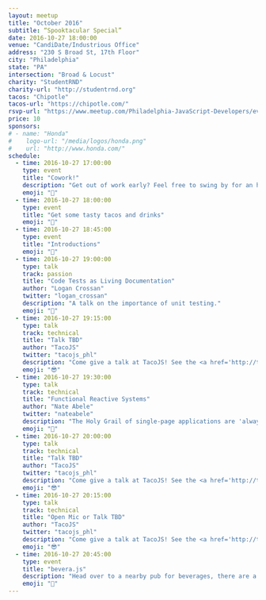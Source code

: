 ```yaml
---
layout: meetup
title: "October 2016"
subtitle: “Spooktacular Special”
date: 2016-10-27 18:00:00
venue: "CandiDate/Industrious Office"
address: "230 S Broad St, 17th Floor"
city: "Philadelphia"
state: "PA"
intersection: "Broad & Locust"
charity: "StudentRND"
charity-url: "http://studentrnd.org"
tacos: "Chipotle"
tacos-url: "https://chipotle.com/"
rsvp-url: "https://www.meetup.com/Philadelphia-JavaScript-Developers/events/234530510/"
price: 10
sponsors:
# - name: "Honda"
#    logo-url: "/media/logos/honda.png"
#    url: "http://www.honda.com/"
schedule:
  - time: 2016-10-27 17:00:00
    type: event
    title: "Cowork!"
    description: "Get out of work early? Feel free to swing by for an hour of coworking."
    emoji: "🏡"
  - time: 2016-10-27 18:00:00
    type: event
    title: "Get some tasty tacos and drinks"
    emoji: "🌮"
  - time: 2016-10-27 18:45:00
    type: event
    title: "Introductions"
    emoji: "👋"
  - time: 2016-10-27 19:00:00
    type: talk
    track: passion
    title: "Code Tests as Living Documentation"
    author: "Logan Crossan"
    twitter: "logan_crossan"
    description: "A talk on the importance of unit testing."
    emoji: "💯"
  - time: 2016-10-27 19:15:00
    type: talk
    track: technical
    title: "Talk TBD"
    author: "TacoJS"
    twitter: "tacojs_phl"
    description: "Come give a talk at TacoJS! See the <a href='http://tacojs.rocks/speak'>‘Speak’</a> page for more details."
    emoji: "😎"
  - time: 2016-10-27 19:30:00
    type: talk
    track: technical
    title: "Functional Reactive Systems"
    author: "Nate Abele"
    twitter: "nateabele"
    description: "The Holy Grail of single-page applications are 'always-on' interfaces that continuously respond to user interaction and real-time remote data, but managing complex UIs gets messy in a hurry. We'll talk about the principles of functional reactive programming (FRP), and how they can bring reliability and sanity to your architecture & development process."
    emoji: "🔨"
  - time: 2016-10-27 20:00:00
    type: talk
    track: technical
    title: "Talk TBD"
    author: "TacoJS"
    twitter: "tacojs_phl"
    description: "Come give a talk at TacoJS! See the <a href='http://tacojs.rocks/speak'>‘Speak’</a> page for more details."
    emoji: "😎"
  - time: 2016-10-27 20:15:00
    type: talk
    track: technical
    title: "Open Mic or Talk TBD"
    author: "TacoJS"
    twitter: "tacojs_phl"
    description: "Come give a talk at TacoJS! See the <a href='http://tacojs.rocks/speak'>‘Speak’</a> page for more details."
    emoji: "😎"
  - time: 2016-10-27 20:45:00
    type: event
    title: "bevera.js"
    description: "Head over to a nearby pub for beverages, there are a couple down the street."
    emoji: "🍷"
---
```

